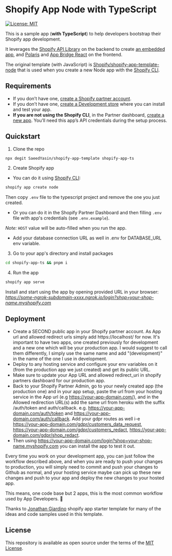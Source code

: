 # Shopify App Node with TypeScript

[![License: MIT](https://img.shields.io/badge/License-MIT-green.svg)](LICENSE.md)

This is a sample app (**with TypeScript**) to help developers bootstrap their Shopify app development.

It leverages the [Shopify API Library](https://github.com/Shopify/shopify-node-api) on the backend to create [an embedded app](https://shopify.dev/apps/tools/app-bridge/getting-started#embed-your-app-in-the-shopify-admin), and [Polaris](https://github.com/Shopify/polaris-react) and [App Bridge React](https://shopify.dev/tools/app-bridge/react-components) on the frontend.

The original template (with JavaScript) is [Shopify/shopify-app-template-node](https://github.com/Shopify/shopify-app-template-node) that is used when you create a new Node app with the [Shopify CLI](https://shopify.dev/apps/tools/cli).

## Requirements

- If you don’t have one, [create a Shopify partner account](https://partners.shopify.com/signup).
- If you don’t have one, [create a Development store](https://help.shopify.com/en/partners/dashboard/development-stores#create-a-development-store) where you can install and test your app.
- **If you are not using the Shopify CLI**, in the Partner dashboard, [create a new app](https://help.shopify.com/en/api/tools/partner-dashboard/your-apps#create-a-new-app). You’ll need this app’s API credentials during the setup process.

## Quickstart

1. Clone the repo

```sh
npx degit SaeedYasin/shopify-app-template shopify-app-ts
```

2. Create Shopify app

- You can do it using [Shopify CLI](https://github.com/Shopify/shopify-cli):

```sh
shopify app create node
```

Then copy `.env` file to the typescript project and remove the one you just created.

- Or you can do it in the Shopify Partner Dashboard and then filling `.env` file with app's credentials (see `.env.example`).

_Note:_ `HOST` value will be auto-filled when you run the app.

- Add your database connection URL as well in .env for DATABASE_URL env variable.

3. Go to your app's directory and install packages

```sh
cd shopify-app-ts && pnpm i
```

4. Run the app

```sh
shopify app serve
```

Install and start using the app by opening provided URL in your browser: _https://some-ngrok-subdomain-xxxx.ngrok.io/login?shop=your-shop-name.myshopify.com_

## Deployment

- Create a SECOND public app in your Shopify partner account. As App url and allowed redirect urls simply add https://localhost/ for now. It's important to have two apps, one created previously for development and a new one which will be your production app. I would suggest to call them differently, I simply use the same name and add "(development)" in the name of the one I use in development.
- Deploy to any hosting service and configure your env variables on it (from the production app we just created) and get its public URL.
- Make sure to update your App URL and allowed redirect_uri in shopify partners dashboard for our production app.
- Back to your Shopify Partner Admin, go to your newly created app (the production one) and in your app setup, paste the url from your hosting service in the App url (e.g https://your-app-domain.com/), and in the Allowed redirection URL(s) add the same url from heroku with the suffix /auth/token and auth/callback. e.g. https://your-app-domain.com/auth/token and https://your-app-domain.com/auth/callback. Add your gdpr routes as well i-e https://your-app-domain.com/gdpr/customers_data_request, https://your-app-domain.com/gdpr/customers_redact, https://your-app-domain.com/gdpr/shop_redact.
- Then using https://your-app-domain.com/login?shop=your-shop-name.myshopify.com you can install the app to test it out.

Every time you work on your development app, you can just follow the workflow described above, and when you are ready to push your changes to production, you will simply need to commit and push your changes to Github as normal, and your hosting service maybe can pick up these new changes and push to your app and deploy the new changes to your hosted app.

This means, one code base but 2 apps, this is the most common workflow used by App Developers. 🎉

Thanks to [Jonathan Giardino](https://github.com/jonathangiardino/shopify-app-starter) shopify app starter template for many of the ideas and code samples used in this template.

## License

This repository is available as open source under the terms of the [MIT License](https://opensource.org/licenses/MIT).
